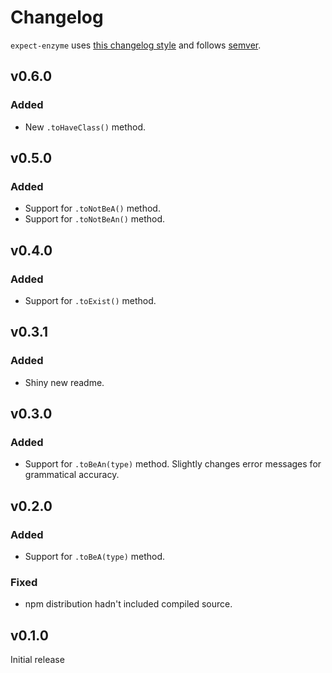 # Changelog
`expect-enzyme` uses [this changelog style](http://keepachangelog.com/en/0.3.0/) and follows [semver](http://semver.org/).

## v0.6.0
### Added
- New `.toHaveClass()` method.

## v0.5.0
### Added
- Support for `.toNotBeA()` method.
- Support for `.toNotBeAn()` method.

## v0.4.0
### Added
- Support for `.toExist()` method.

## v0.3.1
### Added
- Shiny new readme.

## v0.3.0
### Added
- Support for `.toBeAn(type)` method. Slightly changes error messages for grammatical accuracy.

## v0.2.0
### Added
- Support for `.toBeA(type)` method.

### Fixed
- npm distribution hadn't included compiled source.

## v0.1.0
Initial release

